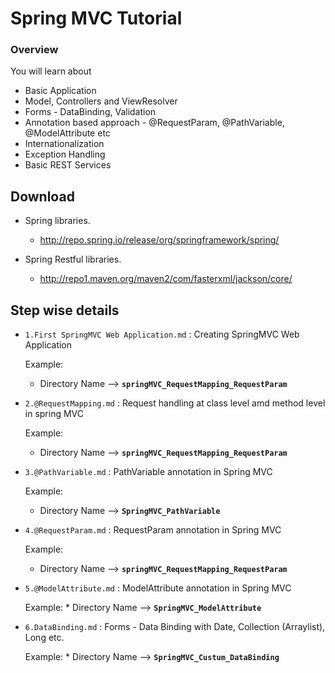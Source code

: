 # Spring MVC Tutorial

###  Overview

You will learn about

- Basic Application
- Model, Controllers and ViewResolver 
- Forms - DataBinding, Validation
- Annotation based approach - @RequestParam, @PathVariable, @ModelAttribute etc
- Internationalization
- Exception Handling
- Basic REST Services


## Download

* Spring libraries. 
  - http://repo.spring.io/release/org/springframework/spring/
  
* Spring Restful libraries.
  - http://repo1.maven.org/maven2/com/fasterxml/jackson/core/

## Step wise details

*  `1.First SpringMVC Web Application.md`  : Creating SpringMVC Web Application

   Example:
      * Directory Name -->  **`springMVC_RequestMapping_RequestParam`**

*  `2.@RequestMapping.md`  : Request handling at class level amd method level in spring MVC

    Example:
      * Directory Name -->  **`springMVC_RequestMapping_RequestParam`**

*  `3.@PathVariable.md`  : PathVariable annotation in Spring MVC
     
     Example:
      * Directory Name -->   **`SpringMVC_PathVariable`**

*  `4.@RequestParam.md`  : RequestParam annotation in Spring MVC

     Example:
      * Directory Name -->  **`springMVC_RequestMapping_RequestParam`**
     
*  `5.@ModelAttribute.md`  : ModelAttribute annotation in Spring MVC

      Example:
        * Directory Name -->  **`SpringMVC_ModelAttribute`**


*  `6.DataBinding.md`  : Forms - Data Binding with Date, Collection (Arraylist), Long etc.

      Example:
              * Directory Name -->  **`SpringMVC_Custum_DataBinding`**


